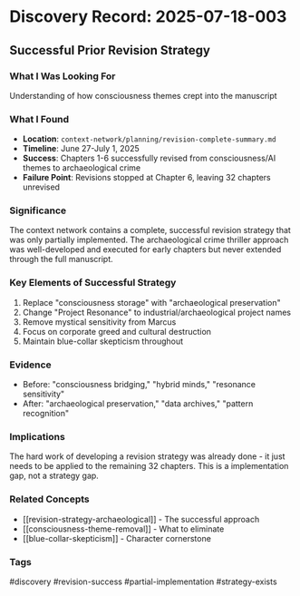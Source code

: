 # Discovery Record: 2025-07-18-003

## Successful Prior Revision Strategy

### What I Was Looking For
Understanding of how consciousness themes crept into the manuscript

### What I Found
- **Location**: `context-network/planning/revision-complete-summary.md`
- **Timeline**: June 27-July 1, 2025
- **Success**: Chapters 1-6 successfully revised from consciousness/AI themes to archaeological crime
- **Failure Point**: Revisions stopped at Chapter 6, leaving 32 chapters unrevised

### Significance
The context network contains a complete, successful revision strategy that was only partially implemented. The archaeological crime thriller approach was well-developed and executed for early chapters but never extended through the full manuscript.

### Key Elements of Successful Strategy
1. Replace "consciousness storage" with "archaeological preservation"
2. Change "Project Resonance" to industrial/archaeological project names
3. Remove mystical sensitivity from Marcus
4. Focus on corporate greed and cultural destruction
5. Maintain blue-collar skepticism throughout

### Evidence
- Before: "consciousness bridging," "hybrid minds," "resonance sensitivity"
- After: "archaeological preservation," "data archives," "pattern recognition"

### Implications
The hard work of developing a revision strategy was already done - it just needs to be applied to the remaining 32 chapters. This is a implementation gap, not a strategy gap.

### Related Concepts
- [[revision-strategy-archaeological]] - The successful approach
- [[consciousness-theme-removal]] - What to eliminate
- [[blue-collar-skepticism]] - Character cornerstone

### Tags
#discovery #revision-success #partial-implementation #strategy-exists
